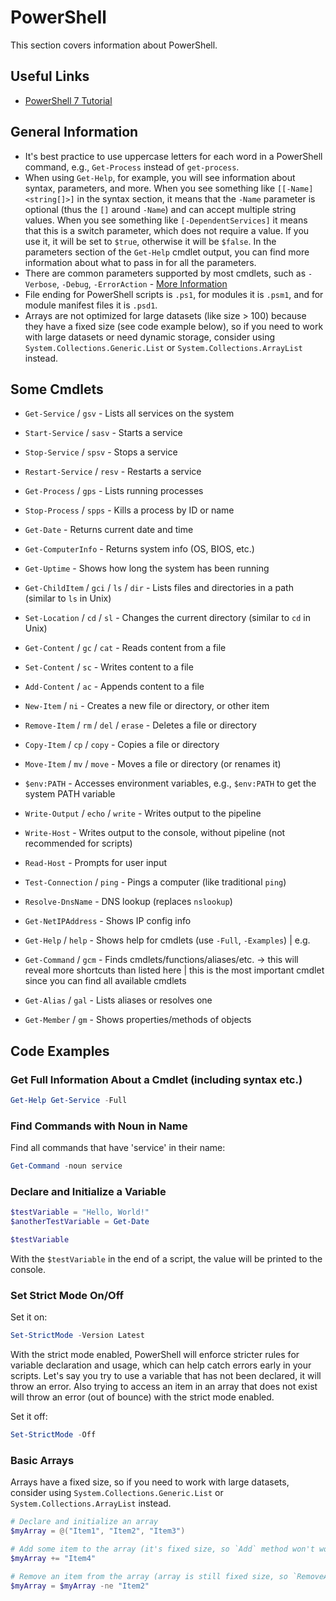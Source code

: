 # PowerShell

This section covers information about PowerShell.

## Useful Links
- [PowerShell 7 Tutorial](https://www.youtube.com/watch?v=NECE5CX69tk&list=PLnK11SQMNnE4vcvuAahz4KhNOS7zOfmB3)


## General Information
- It's best practice to use uppercase letters for each word in a PowerShell command, e.g., `Get-Process` instead of `get-process`.
- When using `Get-Help`, for example, you will see information about syntax, parameters, and more. When you see something like `[[-Name] <string[]>]` in the syntax section, it means that the `-Name` parameter is optional (thus the `[]` around `-Name`) and can accept multiple string values. When you see something like `[-DependentServices]` it means that this is a switch parameter, which does not require a value. If you use it, it will be set to `$true`, otherwise it will be `$false`. In the parameters section of the `Get-Help` cmdlet output, you can find more information about what to pass in for all the parameters.
- There are common parameters supported by most cmdlets, such as `-Verbose`, `-Debug`, `-ErrorAction` - [More Information](https://learn.microsoft.com/de-de/powershell/module/microsoft.powershell.core/about/about_commonparameters?view=powershell-7.5)
- File ending for PowerShell scripts is `.ps1`, for modules it is `.psm1`, and for module manifest files it is `.psd1`.
- Arrays are not optimized for large datasets (like size > 100) because they have a fixed size (see code example below), so if you need to work with large datasets or need dynamic storage, consider using `System.Collections.Generic.List` or `System.Collections.ArrayList` instead.


## Some Cmdlets
- `Get-Service` / `gsv` - Lists all services on the system
- `Start-Service` / `sasv` - Starts a service
- `Stop-Service` / `spsv` - Stops a service
- `Restart-Service` / `resv` - Restarts a service
- `Get-Process` / `gps` - Lists running processes
- `Stop-Process` / `spps` - Kills a process by ID or name

- `Get-Date` - Returns current date and time
- `Get-ComputerInfo` - Returns system info (OS, BIOS, etc.)
- `Get-Uptime` - Shows how long the system has been running

- `Get-ChildItem` / `gci` / `ls` / `dir` - Lists files and directories in a path (similar to `ls` in Unix)
- `Set-Location` / `cd` / `sl` - Changes the current directory (similar to `cd` in Unix)
- `Get-Content` / `gc` / `cat` - Reads content from a file
- `Set-Content` / `sc` - Writes content to a file
- `Add-Content` / `ac` - Appends content to a file
- `New-Item` / `ni` - Creates a new file or directory, or other item
- `Remove-Item` / `rm` / `del` / `erase` - Deletes a file or directory
- `Copy-Item` / `cp` / `copy` - Copies a file or directory
- `Move-Item` / `mv` / `move` - Moves a file or directory (or renames it)

- `$env:PATH` - Accesses environment variables, e.g., `$env:PATH` to get the system PATH variable
- `Write-Output` / `echo` / `write` - Writes output to the pipeline
- `Write-Host` - Writes output to the console, without pipeline (not recommended for scripts)
- `Read-Host` - Prompts for user input

- `Test-Connection` / `ping` - Pings a computer (like traditional `ping`)
- `Resolve-DnsName` - DNS lookup (replaces `nslookup`)
- `Get-NetIPAddress` - Shows IP config info

- `Get-Help` / `help` - Shows help for cmdlets (use `-Full`, `-Examples`) | e.g. 
- `Get-Command` / `gcm` - Finds cmdlets/functions/aliases/etc. -> this will reveal more shortcuts than listed here | this is the most important cmdlet since you can find all available cmdlets
- `Get-Alias` / `gal` - Lists aliases or resolves one
- `Get-Member` / `gm` - Shows properties/methods of objects


## Code Examples

### Get Full Information About a Cmdlet (including syntax etc.)

```powershell
Get-Help Get-Service -Full
```

### Find Commands with Noun in Name

Find all commands that have 'service' in their name:

```powershell
Get-Command -noun service
```

### Declare and Initialize a Variable

```powershell
$testVariable = "Hello, World!"
$anotherTestVariable = Get-Date

$testVariable
```

With the `$testVariable` in the end of a script, the value will be printed to the console.

### Set Strict Mode On/Off

Set it on:

```powershell
Set-StrictMode -Version Latest
```

With the strict mode enabled, PowerShell will enforce stricter rules for variable declaration and usage, which can help catch errors early in your scripts. Let's say you try to use a variable that has not been declared, it will throw an error. Also trying to access an item in an array that does not exist will throw an error (out of bounce) with the strict mode enabled.

Set it off:

```powershell
Set-StrictMode -Off
```

### Basic Arrays

Arrays have a fixed size, so if you need to work with large datasets, consider using `System.Collections.Generic.List` or `System.Collections.ArrayList` instead.

```powershell
# Declare and initialize an array
$myArray = @("Item1", "Item2", "Item3")

# Add some item to the array (it's fixed size, so `Add` method won't work)
$myArray += "Item4"

# Remove an item from the array (array is still fixed size, so `RemoveAt` won't work)
$myArray = $myArray -ne "Item2"
```
